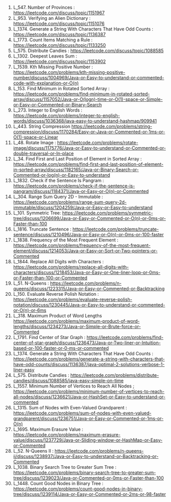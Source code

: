 1. L_547. Number of Provinces : https://leetcode.com/discuss/topic/1151967
2. L_953. Verifying an Alien Dictionary : https://leetcode.com/discuss/topic/1151076
3. L_1374. Generate a String With Characters That Have Odd Counts : https://leetcode.com/discuss/topic/1136387
4. L_1773. Count Items Matching a Rule : https://leetcode.com/discuss/topic/1133250
5. L_575. Distribute Candies : https://leetcode.com/discuss/topic/1088585
6. L_1302. Deepest Leaves Sum : https://leetcode.com/discuss/topic/1153902
7. L_1539. Kth Missing Positive Number : https://leetcode.com/problems/kth-missing-positive-number/discuss/1004969/Java-or-Easy-to-understand-or-commented-code-with-explanation-or-O(n)
8. L_153. Find Minimum in Rotated Sorted Array : https://leetcode.com/problems/find-minimum-in-rotated-sorted-array/discuss/1157052/Java-or-O(logn)-time-or-O(1)-space-or-Simple-or-Easy-or-Commented-or-Binary-Search
9. L_273. Integer to English Words : https://leetcode.com/problems/integer-to-english-words/discuss/1036368/java-easy-to-understand-hashmap/909941
10. L_443. String Compression https://leetcode.com/problems/string-compression/discuss/1170284/Easy-or-Java-or-Commented-or-1ms-or-O(1)-space-or-Linear
11. L_48. Rotate Image : https://leetcode.com/problems/rotate-image/discuss/1175776/Java-or-Easy-to-understand-or-Commented-or-double-traversal-or-In-place
12. L_34. Find First and Last Position of Element in Sorted Array : https://leetcode.com/problems/find-first-and-last-position-of-element-in-sorted-array/discuss/1182165/Java-or-Binary-Search-or-Commented-or-log(n)-or-Easy-to-understand
13. L_1832. Check if the Sentence Is Pangram : https://leetcode.com/problems/check-if-the-sentence-is-pangram/discuss/1184371/Java-or-Easy-or-O(n)-or-Commented
14. L_304. Range Sum Query 2D - Immutable : https://leetcode.com/problems/range-sum-query-2d-immutable/discuss/1204259/Java-or-Easy-or-Easy-to-understand
15. L_101. Symmetric Tree:  https://leetcode.com/problems/symmetric-tree/discuss/1206699/Java-or-Easy-or-Commented-or-O(n)-or-0ms-or-Faster-than-100
16. L_1816. Truncate Sentence : https://leetcode.com/problems/truncate-sentence/discuss/1210496/Java-or-Easy-or-O(n)-or-0ms-or-100-faster
17. L_1838. Frequency of the Most Frequent Element : https://leetcode.com/problems/frequency-of-the-most-frequent-element/discuss/1214053/Java-or-Easy-or-Sort-or-Two-pointers-or-Commented
18. L_1844. Replace All Digits with Characters : https://leetcode.com/problems/replace-all-digits-with-characters/discuss/1218453/Java-or-Easy-or-One-liner-loop-or-0ms-or-Faster-than-100-or-Commented
19. L_51. N-Queens : https://leetcode.com/problems/n-queens/discuss/1223315/Java-or-Easy-or-Commented-or-Backtracking
20. L_150. Evaluate Reverse Polish Notation : https://leetcode.com/problems/evaluate-reverse-polish-notation/discuss/1230445/Java-or-Easy-to-understand-or-commented-or-O(n)-or-6ms
21. L_318. Maximum Product of Word Lengths https://leetcode.com/problems/maximum-product-of-word-lengths/discuss/1234273/Java-or-Simple-or-Brute-force-or-Commented
22. L_1791. Find Center of Star Graph : https://leetcode.com/problems/find-center-of-star-graph/discuss/1236473/Java-or-Two-liner-or-Intuition-based-or-100-faster-or-0-ms-or-commented
23. L_1374. Generate a String With Characters That Have Odd Counts : https://leetcode.com/problems/generate-a-string-with-characters-that-have-odd-counts/discuss/1136387/java-optimal-2-solutions-verbose-1-liner-easy
24. L_575. Distribute Candies : https://leetcode.com/problems/distribute-candies/discuss/1088585/java-easy-simple-on-time
25. L_1557. Minimum Number of Vertices to Reach All Nodes ; https://leetcode.com/problems/minimum-number-of-vertices-to-reach-all-nodes/discuss/1236621/Java-or-HashSet-or-Easy-to-understand-or-commented
26. L_1315. Sum of Nodes with Even-Valued Grandparent : https://leetcode.com/problems/sum-of-nodes-with-even-valued-grandparent/discuss/1236751/Java-or-Easy-or-Commented-or-1ms-or-O(n)
27. L_1695. Maximum Erasure Value : https://leetcode.com/problems/maximum-erasure-value/discuss/1237729/Java-or-Sliding-window-or-HashMap-or-Easy-or-Commented
28. L_52. N-Queens II : https://leetcode.com/problems/n-queens-ii/discuss/1238937/Java-or-Easy-to-understand-or-Backtracking-or-Commented
29. L_1038. Binary Search Tree to Greater Sum Tree : https://leetcode.com/problems/binary-search-tree-to-greater-sum-tree/discuss/1239023/Java-or-Commented-or-0ms-or-Faster-than-100
30. L_1448. Count Good Nodes in Binary Tree : https://leetcode.com/problems/count-good-nodes-in-binary-tree/discuss/1239114/Java-or-Easy-or-Commented-or-2ms-or-98-faster
